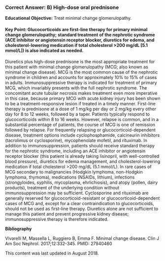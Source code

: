 
### Correct Answer: B) High-dose oral prednisone 

**Educational Objective:** Treat minimal change glomerulopathy.

#### **Key Point:** Glucocorticoids are first-line therapy for primary minimal change glomerulopathy; standard treatment of the nephrotic syndrome (ACE inhibitor or angiotensin receptor blocker, diuretics for edema, and cholesterol-lowering medication if total cholesterol &gt;200 mg/dL [5.1 mmol/L]) is also indicated as needed.

Diuretics plus high-dose prednisone is the most appropriate treatment for this patient with minimal change glomerulopathy (MCG; also known as minimal change disease). MCG is the most common cause of the nephrotic syndrome in children and accounts for approximately 10% to 15% of cases in adults. Immunosuppressive therapy is indicated for treatment of primary MCG, which invariably presents with the full nephrotic syndrome. The concomitant acute tubular necrosis makes treatment even more imperative in this case, because primary MCG with acute kidney injury has been shown to be a treatment-responsive lesion if treated in a timely manner. First-line therapy is prednisone at a dose of 1 mg/kg per day or 2 mg/kg every other day for 8 to 12 weeks, followed by a taper. Patients typically respond to glucocorticoids within 8 to 16 weeks. However, relapse is common, and in a substantial percentage of patients, the course of MCG is one of remission followed by relapse. For frequently relapsing or glucocorticoid-dependent disease, treatment options include cyclophosphamide, calcineurin inhibitors (tacrolimus or cyclosporine), mycophenolate mofetil, and rituximab. In addition to immunosuppression, patients should receive standard therapy for the nephrotic syndrome, including an ACE inhibitor or angiotensin receptor blocker (this patient is already taking lisinopril, with well-controlled blood pressure), diuretics for edema management, and cholesterol-lowering medication if total cholesterol >200 mg/dL (5.1 mmol/L). In rare cases of MCG secondary to malignancies (Hodgkin lymphoma, non-Hodgkin lymphoma, thymoma), medications (NSAIDs, lithium), infections (strongyloides, syphilis, mycoplasma, ehrlichiosis), and atopy (pollen, dairy products), treatment of the underlying condition without immunosuppression may be sufficient.
Cyclosporine and rituximab are generally reserved for glucocorticoid-resistant or glucocorticoid-dependent cases of MCG and, except for a clear contraindication to glucocorticoids, should not be used as first-line therapy.
Diuretics alone are not sufficient to manage this patient and prevent progressive kidney disease; immunosuppressive therapy is therefore indicated.

**Bibliography**

Vivarelli M, Massella L, Ruggiero B, Emma F. Minimal change disease. Clin J Am Soc Nephrol. 2017;12:332-345. PMID: 27940460

This content was last updated in August 2018.